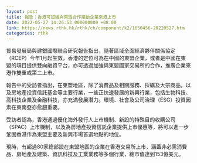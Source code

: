 ```yaml
---
layout: post
title: 報告：香港可加強與東盟合作推動企業來港上市
date: 2022-05-27 14:26:53.000000000 +08:00
link: https://news.rthk.hk/rthk/ch/component/k2/1650456-20220527.htm
categories: rthk
---
```


貿易發展局與建銀國際聯合研究報告指出，隨著區域全面經濟夥伴關係協定（RCEP）今年1月起生效，香港的定位可為在中國的東盟企業，或者是中國在東盟的項目提供雙向融資平台，亦可透過加強與東盟國家交易所的合作，推廣企業來港作雙重或第二上市。

報告中的受訪者指出，在東盟地區，除了消費品及相關服務、採礦及大宗商品，以及房地產投資信託基金等主要行業，一些正快速發展的新興行業，包括生物科技、高科技企業及金融科技，亦充滿發展潛力。環境、社會及公司治理（ESG）投資因素在東南亞亦愈趨重要。

受訪者認為，香港通過優化海外發行人上市機制、新設的特殊目的收購公司（SPAC）上市機制，以及為房地產投資信託企業提供上市優惠等，將可以進一步鞏固香港作為東盟主要及新興市場首選地點的地位。

現時，有超過80家總部設在東盟地區的企業在香港交易所上市，涵蓋非必需消費品、房地產及建築、資訊科技及工業業務等多個行業，總市值達到153億美元。
